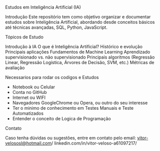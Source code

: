 Estudos em Inteligência Artificial (IA)

Introdução
Este repositório tem como objetivo organizar e documentar estudos sobre Inteligência Artificial,
abordando desde conceitos básicos até técnicas avançadas, SQL, Python, JavaScript.

Tópicos de Estudo

Introdução à IA
O que é Inteligência Artificial?
Histórico e evolução
Principais aplicações
Fundamentos de Machine Learning
Aprendizado supervisionado vs. não supervisionado
Principais algoritmos (Regressão Linear, Regressão Logística, Árvores de Decisão, SVM, etc.)
Métricas de avaliação


Necessarios para rodar os codigos e Estudos
- Notebook ou Celular
- Conta no GitHub
- Internet ou WIFI
- Navegadores GoogleChrome ou Opera, ou outro do seu interesse
- Ter o minimo de conhecimento em Testes Manuais e Teste Automatizados
- Entender o conceito de Logica de Programação


Contato

Caso tenha dúvidas ou sugestões, entre em contato pelo email: vitor-velososl@hotmail.com/ linkedin.com/in/vitor-veloso-a61097217/

